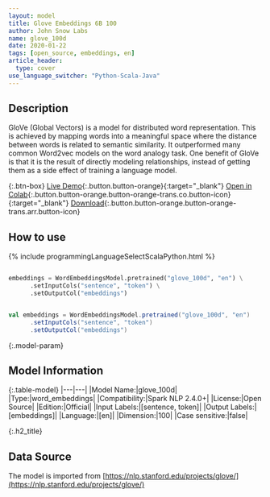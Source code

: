 ```yaml
---
layout: model
title: Glove Embeddings 6B 100
author: John Snow Labs
name: glove_100d
date: 2020-01-22
tags: [open_source, embeddings, en]
article_header:
  type: cover
use_language_switcher: "Python-Scala-Java"
---
```


## Description
GloVe (Global Vectors) is a model for distributed word representation. This is achieved by mapping words into a meaningful space where the distance between words is related to semantic similarity. It outperformed many common Word2vec models on the word analogy task. One benefit of GloVe is that it is the result of directly modeling relationships, instead of getting them as a side effect of training a language model.

{:.btn-box}
[Live Demo](https://demo.johnsnowlabs.com/public/NER_EN/){:.button.button-orange}{:target="_blank"}
[Open in Colab](https://colab.research.google.com/github/JohnSnowLabs/spark-nlp-workshop/blob/master/jupyter/training/english/dl-ner/ner_dl.ipynb){:.button.button-orange.button-orange-trans.co.button-icon}{:target="_blank"}
[Download](https://s3.amazonaws.com/auxdata.johnsnowlabs.com/public/models/glove_100d_en_2.4.0_2.4_1579690104032.zip){:.button.button-orange.button-orange-trans.arr.button-icon}

## How to use 

<div class="tabs-box" markdown="1">

{% include programmingLanguageSelectScalaPython.html %}

```python

embeddings = WordEmbeddingsModel.pretrained("glove_100d", "en") \
      .setInputCols("sentence", "token") \
      .setOutputCol("embeddings")
```

```scala

val embeddings = WordEmbeddingsModel.pretrained("glove_100d", "en")
      .setInputCols("sentence", "token")
      .setOutputCol("embeddings")
```

</div>

{:.model-param}
## Model Information

{:.table-model}
|---|---|
|Model Name:|glove_100d|
|Type:|word_embeddings|
|Compatibility:|Spark NLP 2.4.0+|
|License:|Open Source|
|Edition:|Official|
|Input Labels:|[sentence, token]|
|Output Labels:|[embeddings]|
|Language:|[en]|
|Dimension:|100|
|Case sensitive:|false|


{:.h2_title}
## Data Source
The model is imported from [https://nlp.stanford.edu/projects/glove/](https://nlp.stanford.edu/projects/glove/)
